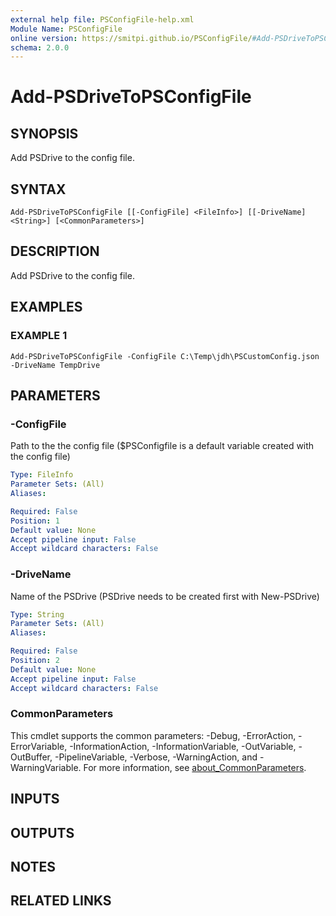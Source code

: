 ```yaml
---
external help file: PSConfigFile-help.xml
Module Name: PSConfigFile
online version: https://smitpi.github.io/PSConfigFile/#Add-PSDriveToPSConfigFile
schema: 2.0.0
---
```


# Add-PSDriveToPSConfigFile

## SYNOPSIS
Add PSDrive to the config file.

## SYNTAX

```
Add-PSDriveToPSConfigFile [[-ConfigFile] <FileInfo>] [[-DriveName] <String>] [<CommonParameters>]
```

## DESCRIPTION
Add PSDrive to the config file.

## EXAMPLES

### EXAMPLE 1
```
Add-PSDriveToPSConfigFile -ConfigFile C:\Temp\jdh\PSCustomConfig.json -DriveName TempDrive
```

## PARAMETERS

### -ConfigFile
Path to the the config file ($PSConfigfile is a default variable created with the config file)

```yaml
Type: FileInfo
Parameter Sets: (All)
Aliases:

Required: False
Position: 1
Default value: None
Accept pipeline input: False
Accept wildcard characters: False
```

### -DriveName
Name of the PSDrive (PSDrive needs to be created first with New-PSDrive)

```yaml
Type: String
Parameter Sets: (All)
Aliases:

Required: False
Position: 2
Default value: None
Accept pipeline input: False
Accept wildcard characters: False
```

### CommonParameters
This cmdlet supports the common parameters: -Debug, -ErrorAction, -ErrorVariable, -InformationAction, -InformationVariable, -OutVariable, -OutBuffer, -PipelineVariable, -Verbose, -WarningAction, and -WarningVariable. For more information, see [about_CommonParameters](http://go.microsoft.com/fwlink/?LinkID=113216).

## INPUTS

## OUTPUTS

## NOTES

## RELATED LINKS
